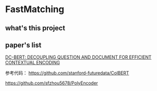# FastMatching

## what's this project

## paper's list
[DC-BERT: DECOUPLING QUESTION AND DOCUMENT FOR EFFICIENT CONTEXTUAL ENCODING](https://arxiv.org/pdf/2002.12591.pdf)

参考代码：
https://github.com/stanford-futuredata/ColBERT

https://github.com/sfzhou5678/PolyEncoder

